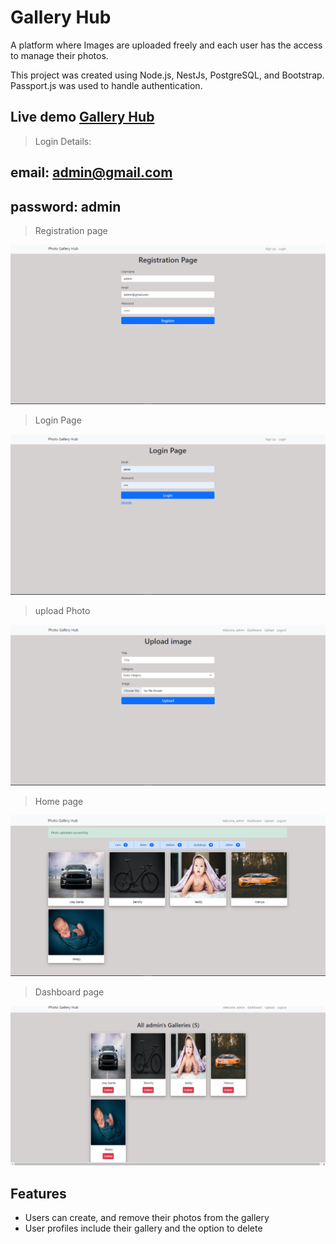 # Gallery Hub
A platform where Images are uploaded freely and each user has the access to manage their photos.

This project was created using Node.js, NestJs, PostgreSQL, and Bootstrap. Passport.js was used to handle authentication.
## Live demo [Gallery Hub](https://gallery-hub.herokuapp.com/)

> Login Details:
## email: admin@gmail.com
## password: admin

 
 > Registration page

![Desktop view](./public/img/reg.png)

 > Login Page

![Desktop view](./public/img/log.png)

 > upload Photo

![Desktop view](./public/img/new.png)

> Home page

![Desktop view](./public/img/home-success.png)

 > Dashboard page

![Desktop view](./public/img/dashboard.png)



## Features
- Users can create, and remove their photos from the gallery
- User profiles include their gallery and the option to delete